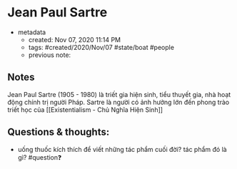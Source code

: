 # Jean Paul Sartre

- metadata
	- created: Nov 07, 2020 11:14 PM
	- tags: #created/2020/Nov/07 #state/boat  #people 
	- previous note:

## Notes
Jean Paul Sartre (1905 - 1980) là triết gia hiện sinh, tiểu thuyết gia, nhà hoạt động chính trị người Pháp. Sartre là người có ảnh hưởng lớn đến phong trào triết học của [[Existentialism - Chủ Nghĩa Hiện Sinh]]

## Questions & thoughts:
- uống thuốc kích thích để viết những tác phẩm cuối đời? tác phẩm đó là gì? #question❓ 


